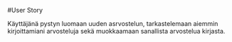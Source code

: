 #User Story

Käyttäjänä pystyn luomaan uuden asrvostelun, tarkastelemaan aiemmin kirjoittamiani arvosteluja sekä muokkaamaan sanallista arvostelua kirjasta.
